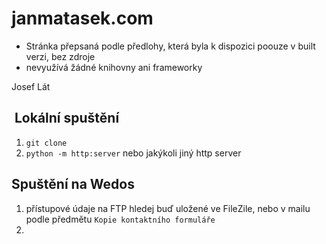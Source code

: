 # janmatasek.com

- Stránka přepsaná podle předlohy, která byla k dispozici poouze v built verzi, bez zdroje
- nevyužívá žádné knihovny ani frameworky

Josef Lát

##  Lokální spuštění

1. `git clone`
2. `python -m http:server` nebo jakýkoli jiný http server

##  Spuštění na Wedos

1. přístupové údaje na FTP hledej buď uložené ve FileZile, nebo v mailu podle předmětu `Kopie kontaktního formuláře`
2. 